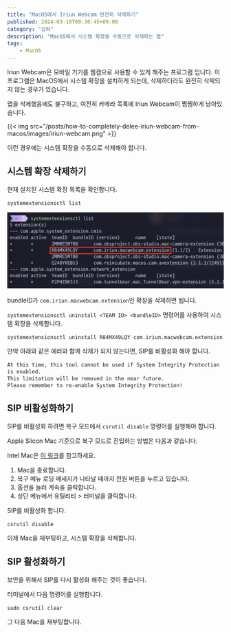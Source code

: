 ```yaml
---
title: "MacOS에서 Iriun Webcam 완전히 삭제하기"
published: 2024-03-18T09:36:45+09:00
category: "강좌"
description: "MacOS에서 시스템 확장을 수동으로 삭제하는 법"
tags:
    - MacOS
---
```


Iriun Webcam은 모바일 기기를 웹캠으로 사용할 수 있게 해주는 프로그램 입니다.
이 프로그램은 MacOS에서 시스템 확장을 설치하게 되는데, 삭제하더라도 완전히 삭제되지 않는 경우가 있습니다.

앱을 삭제했음에도 불구하고, 여전히 카메라 목록에 Iriun Webcam이 찜찜하게 남아있습니다.

{{< img src="/posts/how-to-completely-delee-iriun-webcam-from-macos/images/iriun-webcam.png" >}}

이런 경우에는 시스템 확장을 수동으로 삭제해야 합니다.

## 시스템 확장 삭제하기

현재 설치된 시스템 확장 목록을 확인합니다.

```fish
systemextensionsctl list
```

![시스템 확장 목록](./images/systemextensionsctl-list.png)

bundleID가 `com.iriun.macwebcam.extension`인 확장을 삭제하면 됩니다.

`systemextensionsctl uninstall <TEAM ID> <bundleID>` 명령어를 사용하여 시스템 확장을 삭제합니다.

```fish
systemextensionsctl uninstall R84MX49LQY com.iriun.macwebcam.extension
```

만약 아래와 같은 에러와 함께 삭제가 되지 않는다면, SIP를 비활성화 해야 합니다.

```
At this time, this tool cannot be used if System Integrity Protection is enabled.
This limitation will be removed in the near future.
Please remember to re-enable System Integrity Protection!
```

## SIP 비활성화하기

SIP를 비활성화 하려면 복구 모드에서 `csrutil disable` 명령어를 실행해야 합니다.

Apple Slicon Mac 기준으로 복구 모드로 진입하는 방법은 다음과 같습니다.

Intel Mac은 [이 링크](https://support.apple.com/ko-kr/guide/mac-help/mchl338cf9a8/mac)를 참고하세요.

1. Mac을 종료합니다.
2. 복구 메뉴 로딩 메세지가 나타날 때까지 전원 버튼을 누르고 있습니다.
3. 옵션을 눌러 계속을 클릭합니다.
4. 상단 메뉴에서 유틸리티 > 터미널을 클릭합니다.

SIP를 비활성화 합니다.

```fish
csrutil disable
```

이제 Mac을 재부팅하고, 시스템 확장을 삭제합니다.

## SIP 활성화하기

보안을 위해서 SIP를 다시 활성화 해주는 것이 좋습니다.

터미널에서 다음 명령어를 실행합니다.

```fish
sudo csrutil clear
```

그 다음 Mac을 재부팅합니다.
